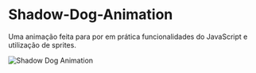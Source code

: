# Shadow-Dog-Animation
Uma animação feita para por em prática funcionalidades do JavaScript e utilização de sprites.

<div style="display: inline_block">
  <img align="center" alt="Shadow Dog Animation" src="https://media.discordapp.net/attachments/1006720932477403200/1008550915692826684/20220814_223137_2.gif" >
</div>
